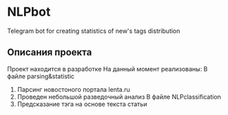 # NLPbot
Telegram bot for creating statistics of new's tags distribution

## Описания проекта
Проект находится в разработке
На данный момент реализованы:
    В файле parsing&statistic
1. Парсинг новостоного портала lenta.ru
2. Проведен небольшой разведочный анализ
   В файле NLPclassification
3. Предсказание тэга на основе текста статьи
   
   
